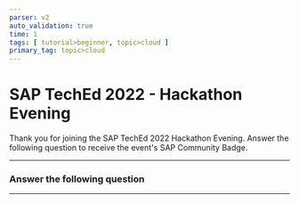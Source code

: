 ```yaml
---
parser: v2
auto_validation: true
time: 1
tags: [ tutorial>beginner, topic>cloud ]
primary_tag: topic>cloud
---
```


# SAP TechEd 2022 - Hackathon Evening
<!-- description --> Thank you for joining the SAP TechEd 2022 Hackathon Evening. Answer the following question to receive the event's SAP Community Badge. 

---

### Answer the following question

---
